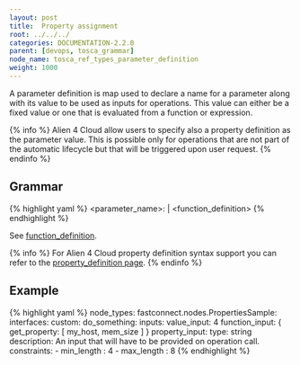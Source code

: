 ```yaml
---
layout: post
title:  Property assignment
root: ../../../
categories: DOCUMENTATION-2.2.0
parent: [devops, tosca_grammar]
node_name: tosca_ref_types_parameter_definition
weight: 1000
---
```


A parameter definition is map used to declare a name for a parameter along with its value to be used as inputs for operations. This value can either be a fixed value or one that is evaluated from a function or expression.

{% info %}
Alien 4 Cloud allow users to specify also a property definition as the parameter value. This is possible only for operations that are not part of the automatic lifecycle but that will be triggered upon user request.
{% endinfo %}

## Grammar

{% highlight yaml %}
<parameter_name>: <value> | <function_definition>
{% endhighlight %}

See [function_definition](#/documentation/2.2.0/devops_guide/tosca_grammar/function_definition.html).

{% info %}
For Alien 4 Cloud property definition syntax support you can refer to the [property_definition page](#/documentation/2.2.0/devops_guide/tosca_grammar/property_definition.html).
{% endinfo %}

## Example



{% highlight yaml %}
node_types:
  fastconnect.nodes.PropertiesSample:
    interfaces:
      custom:
        do_something:
          inputs:
            value_input: 4
            function_input: { get_property: [ my_host, mem_size ] }
            property_input:
              type: string
              description: An input that will have to be provided on operation call.
              constraints:
              - min_length : 4
              - max_length : 8
{% endhighlight %}
